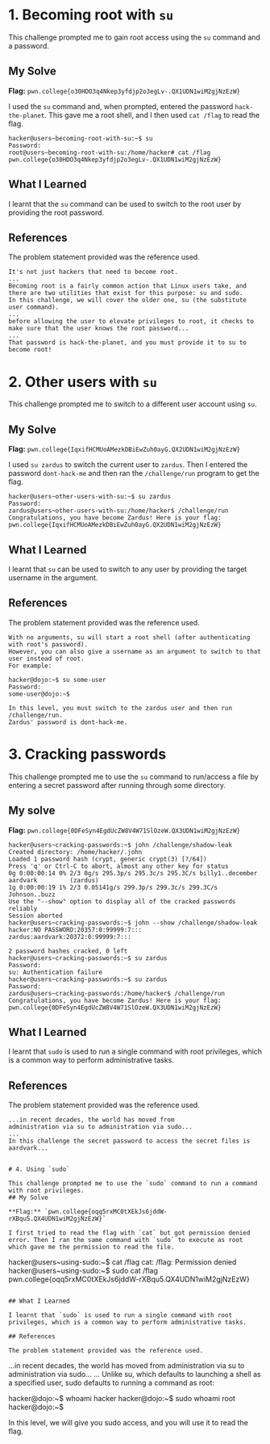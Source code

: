 # 1. Becoming root with `su`

This challenge prompted me to gain root access using the `su` command and a password.

## My Solve

**Flag:** `pwn.college{o30HDO3q4Nkep3yfdjp2o3egLv-.QX1UDN1wiM2gjNzEzW}`

I used the `su` command and, when prompted, entered the password `hack-the-planet`. This gave me a root shell, and I then used `cat /flag` to read the flag.

```
hacker@users~becoming-root-with-su:~$ su
Password:
root@users~becoming-root-with-su:/home/hacker# cat /flag
pwn.college{o30HDO3q4Nkep3yfdjp2o3egLv-.QX1UDN1wiM2gjNzEzW}

```

## What I Learned

I learnt that the `su` command can be used to switch to the root user by providing the root password.

## References

The problem statement provided was the reference used.

```
It's not just hackers that need to become root.
...
Becoming root is a fairly common action that Linux users take, and there are two utilities that exist for this purpose: su and sudo.
In this challenge, we will cover the older one, su (the substitute user command).
...
before allowing the user to elevate privileges to root, it checks to make sure that the user knows the root password...
...
That password is hack-the-planet, and you must provide it to su to become root!
```

# 2. Other users with `su`
This challenge prompted me to switch to a different user account using `su`.

## My Solve

**Flag:** `pwn.college{IqxifHCMUoAMezkDBiEwZuh0ayG.QX2UDN1wiM2gjNzEzW}`

I used `su zardus` to switch the current user to `zardus`. Then I entered the password `dont-hack-me` and then ran the `/challenge/run` program to get the flag.

```
hacker@users~other-users-with-su:~$ su zardus
Password: 
zardus@users~other-users-with-su:/home/hacker$ /challenge/run
Congratulations, you have become Zardus! Here is your flag:
pwn.college{IqxifHCMUoAMezkDBiEwZuh0ayG.QX2UDN1wiM2gjNzEzW}

```

## What I Learned

I learnt that `su` can be used to switch to any user by providing the target username in the argument.

## References

The problem statement provided was the reference used.

```
With no arguments, su will start a root shell (after authenticating with root's password).
However, you can also give a username as an argument to switch to that user instead of root.
For example:

hacker@dojo:~$ su some-user
Password: 
some-user@dojo:~$

In this level, you must switch to the zardus user and then run /challenge/run.
Zardus' password is dont-hack-me.
```

# 3. Cracking passwords

This challenge prompted me to use the `su` command to run/access a file by entering a secret password after running through some directory.
## My solve	

**Flag:** `pwn.college{0DFeSyn4EgdUcZW8V4W71SlOzeW.QX3UDN1wiM2gjNzEzW}`



```
hacker@users~cracking-passwords:~$ john /challenge/shadow-leak
Created directory: /home/hacker/.john
Loaded 1 password hash (crypt, generic crypt(3) [?/64])
Press 'q' or Ctrl-C to abort, almost any other key for status
0g 0:00:00:14 0% 2/3 0g/s 295.3p/s 295.3c/s 295.3C/s billy1..december
aardvark         (zardus)
1g 0:00:00:19 1% 2/3 0.05141g/s 299.3p/s 299.3c/s 299.3C/s Johnson..buzz
Use the "--show" option to display all of the cracked passwords reliably
Session aborted
hacker@users~cracking-passwords:~$ john --show /challenge/shadow-leak
hacker:NO PASSWORD:20357:0:99999:7:::
zardus:aardvark:20372:0:99999:7:::

2 password hashes cracked, 0 left
hacker@users~cracking-passwords:~$ su zardus
Password:
su: Authentication failure
hacker@users~cracking-passwords:~$ su zardus
Password:
zardus@users~cracking-passwords:/home/hacker$ /challenge/run
Congratulations, you have become Zardus! Here is your flag:
pwn.college{0DFeSyn4EgdUcZW8V4W71SlOzeW.QX3UDN1wiM2gjNzEzW}

```
## What I Learned

I learnt that `sudo` is used to run a single command with root privileges, which is a common way to perform administrative tasks.

## References

The problem statement provided was the reference used.

```
...in recent decades, the world has moved from 
administration via su to administration via sudo...
...
In this challenge the secret password to access the secret files is aardvark...


# 4. Using `sudo`

This challenge prompted me to use the `sudo` command to run a command with root privileges.
## My Solve

**Flag:** `pwn.college{oqq5rxMC0tXEkJs6jddW-rXBqu5.QX4UDN1wiM2gjNzEzW}`

I first tried to read the flag with `cat` but got permission denied error. Then I ran the same command with `sudo` to execute as root which gave me the permission to read the file.

```
hacker@users~using-sudo:~$ cat /flag
cat: /flag: Permission denied
hacker@users~using-sudo:~$ sudo cat /flag
pwn.college{oqq5rxMC0tXEkJs6jddW-rXBqu5.QX4UDN1wiM2gjNzEzW}

```

## What I Learned

I learnt that `sudo` is used to run a single command with root privileges, which is a common way to perform administrative tasks.

## References

The problem statement provided was the reference used.

```
...in recent decades, the world has moved from 
administration via su to administration via sudo...
...
Unlike su, which defaults to launching a shell as a specified user, sudo defaults to running a command as root:

hacker@dojo:~$ whoami
hacker
hacker@dojo:~$ sudo whoami
root
hacker@dojo:~$

In this level, we will give you sudo access, and you will use it to read the flag.
```
